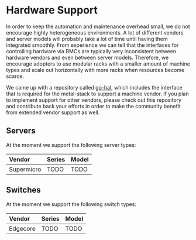 # Hardware Support

In order to keep the automation and maintenance overhead small, we do not encourage highly heterogeneous environments. A lot of different vendors and server models will probably take a lot of time until having them integrated smoothly. From experience we can tell that the interfaces for controlling hardware via BMCs are typically very inconsistent between hardware vendors and even between server models. Therefore, we encourage adopters to use modular racks with a smaller amount of machine types and scale out horizontally with more racks when resources become scarce.

We came up with a repository called [go-hal](https://github.com/metal-stack/go-hal), which includes the interface that is required for the metal-stack to support a machine vendor. If you plan to implement support for other vendors, please check out this repository and contribute back your efforts in order to make the community benefit from extended vendor support as well.

## Servers

At the moment we support the following server types:

| Vendor     | Series | Model |
|:---------- |:------ |:----- |
| Supermicro | TODO   | TODO  |

## Switches

At the moment we support the following switch types:

| Vendor   | Series | Model |
|:-------- |:------ |:----- |
| Edgecore | TODO   | TODO  |
